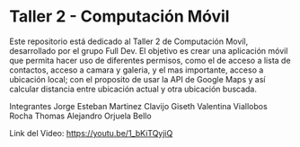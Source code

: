 # Taller 2 - Computación Móvil

Este repositorio está dedicado al Taller 2 de Computación Movíl, desarrollado por el grupo Full Dev. El objetivo es crear una aplicación móvil que permita hacer uso de diferentes permisos, como el de acceso a lista de contactos, acceso a camara y galeria, y el mas importante, acceso a ubicación local; con el proposito de usar la API de Google Maps y así calcular distancia entre ubicación actual y otra ubicación buscada.

Integrantes
Jorge Esteban Martinez Clavijo
Giseth Valentina Viallobos Rocha
Thomas Alejandro Orjuela Bello

Link del Video: https://youtu.be/1_bKiTQyjiQ
